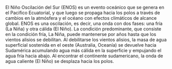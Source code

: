 El Niño Oscilación del Sur (ENOS) es un evento oceánico que se genera en el Pacifico Ecuatorial, y que luego se propaga hacia los polos a través de cambios en la atmósfera y el océano con efectos climáticos de alcance global. ENOS es una oscilación, es decir, una onda con dos fases: una fría (La Niña) y otra cálida (El Niño). La condición predominante, que consiste en la condición fría, La Niña, puede mantenerse por años hasta que los vientos alisios se debilitan. Al debilitarse los vientos alisios,  la masa de agua superficial sostenida en el oeste (Australia, Oceanía) se devuelve hacia Sudamérica acumulando agua más cálida en la superficie y empujando el agua fría hacia abajo. Al encontrar el continente sudamericano, la onda de agua caliente (El Niño) se desplaza hacia los polos.
